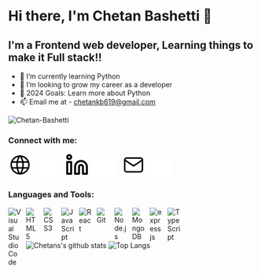# Hi there, I'm Chetan Bashetti 👋

## I'm a Frontend web developer, Learning things to make it Full stack!!

- 🌱 I’m currently learning Python
- 👯 I’m looking to grow my career as a developer
- 🥅 2024 Goals: Learn more about Python
- 📫 Email me at - chetankb619@gmail.com

<p align="left"> <img src="https://komarev.com/ghpvc/?username=Chetan-Bashetti&label=Profile%20views&color=0e75b6&style=flat" alt="Chetan-Bashetti" /> </p>

### Connect with me:

[![website](./img/globe-light.svg)](https://chetanbashetti.netlify.app/)
[![website](./img/globe-dark.svg)](https://chetanbashetti.netlify.app/)
&nbsp;&nbsp;
[![website](./img/linkedin-light.svg)](https://www.linkedin.com/in/chetan-bashetti/)
[![website](./img/linkedin-dark.svg)](https://www.linkedin.com/in/chetan-bashetti/)
&nbsp;&nbsp;
[![website](./img/mail-light.svg)](mailto:chetankb619@gmail.com)
[![website](./img/mail-dark.svg)](mailto:chetankb619@gmail.com)
&nbsp;&nbsp;

### Languages and Tools:

<img align="left" alt="Visual Studio Code" width="26px" src="https://cdn.jsdelivr.net/gh/devicons/devicon/icons/vscode/vscode-original.svg" style="padding-right:10px;" />
<img align="left" alt="HTML5" width="26px" src="https://cdn.jsdelivr.net/gh/devicons/devicon/icons/html5/html5-original.svg" style="padding-right:10px;" />
<img align="left" alt="CSS3" width="26px" src="https://cdn.jsdelivr.net/gh/devicons/devicon/icons/css3/css3-original.svg" style="padding-right:10px;" />
<img align="left" alt="JavaScript" width="26px" src="https://cdn.jsdelivr.net/gh/devicons/devicon/icons/javascript/javascript-original.svg" style="padding-right:10px;" />
<img align="left" alt="React" width="26px" src="https://cdn.jsdelivr.net/gh/devicons/devicon/icons/react/react-original.svg" style="padding-right:10px;" />
<img align="left" alt="Git" width="26px" src="https://cdn.jsdelivr.net/gh/devicons/devicon/icons/git/git-original.svg" style="padding-right:10px;" />
<img align="left" alt="Node.js" width="26px" src="https://cdn.jsdelivr.net/gh/devicons/devicon/icons/nodejs/nodejs-original.svg" style="padding-right:10px;" />
<img align="left" alt="MongoDB" width="26px" src="https://cdn.jsdelivr.net/gh/devicons/devicon/icons/mongodb/mongodb-original.svg" style="padding-right:10px;" />
<img align="left" alt="expressjs" width="26px" src="https://cdn.jsdelivr.net/gh/devicons/devicon/icons/express/express-original.svg" style="padding-right:10px;" />
<img align="left" alt="TypeScript" width="26px" src="https://cdn.jsdelivr.net/gh/devicons/devicon/icons/typescript/typescript-original.svg" style="padding-right:10px;" />

<br />
<br />

![Chetans's github stats](https://github-readme-stats.vercel.app/api?username=Chetan-Bashetti&theme=tokyonight&show_icons=true&hide=["issues"])
![Top Langs](https://github-readme-stats.vercel.app/api/top-langs/?username=Chetan-Bashetti&theme=tokyonight&layout=compact)
